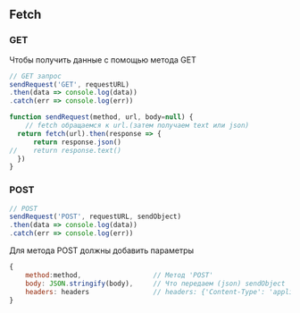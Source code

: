 ## Fetch

### GET
Чтобы получить данные с помощью метода GET

```js
// GET запрос
sendRequest('GET', requestURL)
.then(data => console.log(data))
.catch(err => console.log(err))
```

```js
function sendRequest(method, url, body=null) {
    // fetch обращаемся к url.(затем получаем text или json)
  return fetch(url).then(response => { 
      return response.json() 
//    return response.text() 
  })
}
```

### POST

```js
// POST
sendRequest('POST', requestURL, sendObject)
.then(data => console.log(data))
.catch(err => console.log(err))
```
Для метода POST должны добавить параметры
```js
{   
    method:method,                  // Метод 'POST'
    body: JSON.stringify(body),     // Что передаем (json) sendObject
    headers: headers                // headers: {'Content-Type': 'application/json'}
}
```